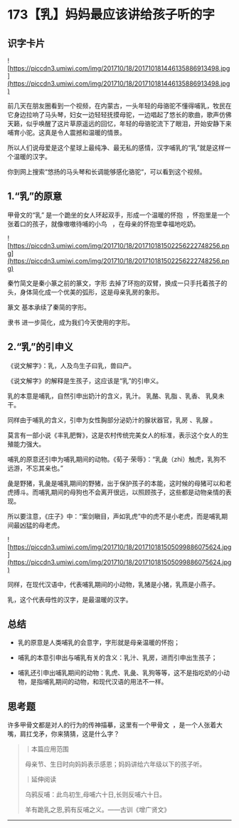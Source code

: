 # 173【乳】妈妈最应该讲给孩子听的字

## 识字卡片

![https://piccdn3.umiwi.com/img/201710/18/201710181446135886913498.jpg](https://piccdn3.umiwi.com/img/201710/18/201710181446135886913498.jpg)

前几天在朋友圈看到一个视频，在内蒙古，一头年轻的母骆驼不懂得哺乳，牧民在它身边拉响了马头琴，妇女一边轻轻抚摸母驼，一边唱起了悠长的歌曲，歌声仿佛天籁，似乎唤醒了这片草原遥远的回忆，年轻的母骆驼流下了眼泪，开始安静下来哺育小驼。这真是令人震撼和温暖的情景。

所以人们说母爱是这个星球上最纯净、最无私的感情，汉字哺乳的“乳”就是这样一个温暖的汉字。

你到网上搜索“悠扬的马头琴和长调能够感化骆驼“，可以看到这个视频。

## 1.“乳”的原意

甲骨文的“乳” 是一个跪坐的女人环起双手，形成一个温暖的怀抱  ，怀抱里是一个张着口的孩子，就像嗷嗷待哺的小鸟   ，在母亲的怀抱里幸福地吃奶。

![https://piccdn3.umiwi.com/img/201710/18/201710181502256222748256.png](https://piccdn3.umiwi.com/img/201710/18/201710181502256222748256.png)

秦竹简文是秦小篆之前的篆文，字形 去掉了环抱的双臂，换成一只手托着孩子的头，身体简化成一个优美的弧形，这是母亲乳房的象形。

篆文 基本承续了秦简的字形。

隶书 进一步简化，成为我们今天使用的字形。

## 2.“乳”的引申义

《说文解字》：乳，人及鸟生子曰乳，兽曰产。

《说文解字》的解释是生孩子，这应该是“乳”的引申义。

乳的本意是哺乳，自然引申出奶汁的含义，乳汁。 乳酪、乳脂 、乳香、 乳臭未干。

同样由于哺乳的含义，引申为女性胸部分泌奶汁的腺状器官，乳房 、乳腺 。

莫言有一部小说《丰乳肥臀》，这是农村传统完美女人的标准，表示这个女人的生殖能力强大。  

哺乳的原意还引申为哺乳期间的动物。《荀子·荣辱》：“乳彘（zhì）触虎，乳狗不远游，不忘其亲也。”

彘是野猪，乳彘是哺乳期间的野猪，出于保护孩子的本能，这时候的母猪可以和老虎搏斗。而哺乳期间的母狗也不会离开很远，以照顾孩子，这些都是动物亲情的表现。

所以要注意，《庄子》中：“案剑瞋目，声如乳虎”中的虎不是小老虎，而是哺乳期间最凶猛的母老虎。

![https://piccdn3.umiwi.com/img/201710/18/201710181505099886075624.jpg](https://piccdn3.umiwi.com/img/201710/18/201710181505099886075624.jpg)

同样，在现代汉语中，代表哺乳期间的小动物，乳猪是小猪，乳燕是小燕子。

乳，这个代表母性的汉字，是最温暖的汉字。

## 总结

* 乳的原意是人类哺乳的会意字，字形就是母亲温暖的怀抱；

* 哺乳的本意引申出与哺乳有关的含义：乳汁、乳房，进而引申出生孩子；

* 哺乳还引申出哺乳期间的动物：乳虎、乳彘、乳狗等等，这不是指吃奶的小动物，是指哺乳期间的动物，和现代汉语的用法不一样。

## 思考题

许多甲骨文都是对人的行为的传神描摹，这里有一个甲骨文  ，是一个人张着大嘴，肩扛戈矛，你来猜猜，这是什么字？

> ｜本篇应用范围
> 
> 
> 
> 母亲节、生日时向妈妈表示感恩；妈妈讲给六年级以下的孩子听。
> 
> 
> 
> ｜延伸阅读
> 
> 
> 
> 乌鸦反哺：此鸟初生,母哺六十日,长则反哺六十日。
> 
> 羊有跪乳之恩,鸦有反哺之义。——古训《增广贤文》

---

